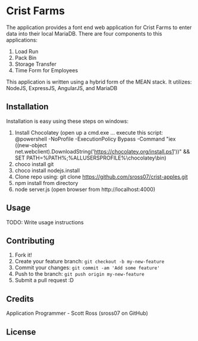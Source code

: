 # Crist Farms

The application provides a font end web application for Crist Farms to enter data into
their local MariaDB.  There are four components to this applications:

1. Load Run
2. Pack Bin
3. Storage Transfer
4. Time Form for Employees

This application is written using a hybrid form of the MEAN stack.  It utilizes:
NodeJS, ExpressJS, AngularJS, and MariaDB

## Installation
Installation is easy using these steps on windows:

1. Install Chocolatey (open up a cmd.exe ... execute this script: @powershell -NoProfile -ExecutionPolicy Bypass -Command "iex ((new-object net.webclient).DownloadString('https://chocolatey.org/install.ps1'))" && SET PATH=%PATH%;%ALLUSERSPROFILE%\chocolatey\bin)
2. choco install git
3. choco install nodejs.install
4. Clone repo using: git clone https://github.com/sross07/crist-apples.git
5. npm install from directory
6. node server.js  (open browser from http://localhost:4000)

## Usage

TODO: Write usage instructions

## Contributing

1. Fork it!
2. Create your feature branch: `git checkout -b my-new-feature`
3. Commit your changes: `git commit -am 'Add some feature'`
4. Push to the branch: `git push origin my-new-feature`
5. Submit a pull request :D

## Credits

Application Programmer - Scott Ross (sross07 on GitHub)

## License
